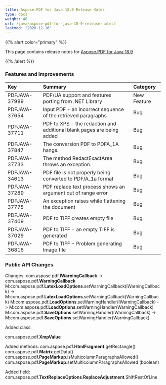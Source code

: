 ```yaml
---
title: Aspose.PDF for Java 18.9 Release Notes
type: docs
weight: 40
url: /java/aspose-pdf-for-java-18-9-release-notes/
lastmod: "2020-12-16"
---
```


{{% alert color="primary" %}}

This page contains release notes for [Aspose.PDF for Java 18.9](https://repository.aspose.com/repo/com/aspose/aspose-pdf/18.9/)

{{% /alert %}}
### **Features and Improvements**

|**Key**|**Summary**|**Category**|
| :- | :- | :- |
|PDFJAVA-37999|PDF/UA support and features porting from .NET Library|New Feature|
|PDFJAVA-37654|Input PDF - an incorrect sequence of the retrieved paragraphs|Bug|
|PDFJAVA-37711|PDF to XPS - the redaction and additional blank pages are being added|Bug|
|PDFJAVA-37847|The conversion PDF to PDFA_1A hangs.|Bug|
|PDFJAVA-37733|The method RedactExactArea throws an exception.|Bug|
|PDFJAVA-34613|PDF file is not properly being converted to PDF/A_1a format|Bug|
|PDFJAVA-37289|PDF replace text process shows an argument out of range error|Bug|
|PDFJAVA-37775|An exception raises while flattening the document|Bug|
|PDFJAVA-37409|PDF to TIFF creates empty file|Bug|
|PDFJAVA-37029|PDF to TIFF - an empty TIFF is generated|Bug|
|PDFJAVA-36816|PDF to TIFF - Problem generating Image file|Bug|
### **Public API Changes**
Changes:
com.aspose.pdf.**IWarningCallback** -> com.aspose.pdf.**WarningCallback**
M:com.aspose.pdf.**LatexLoadOptions**.setWarningCallback(IWarningCallback) -> M:com.aspose.pdf.**LatexLoadOptions**.setWarningCallback(WarningCallback)
M:com.aspose.pdf.**LoadOptions**.setWarningHandler(IWarningCallback) -> M:com.aspose.pdf.**LoadOptions**.setWarningHandler(WarningCallback)
M:com.aspose.pdf.**SaveOptions**.setWarningHandler(IWarningCallback) -> M:com.aspose.pdf.**SaveOptions**.setWarningHandler(WarningCallback)

Added class:

com.aspose.pdf.**XmpValue**

Added methods:
com.aspose.pdf.**HtmlFragment**.getRectangle()  
com.aspose.pdf.**Matrix**.getData()  
com.aspose.pdf.**PageMarkup**.isMulticolumnParagraphsAllowed()  
com.aspose.pdf.**PageMarkup**.setMulticolumnParagraphsAllowed   (boolean)

Added field:
com.aspose.pdf.**TextReplaceOptions**.**ReplaceAdjustment**.ShiftRestOfLine
